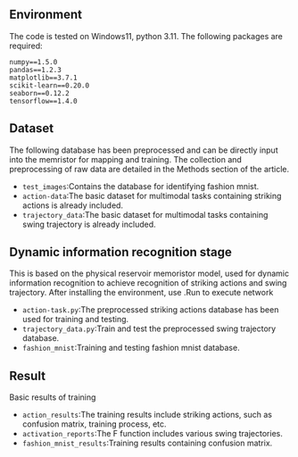 ## Environment
The code is tested on Windows11, python 3.11. The following packages are required:
```
numpy==1.5.0
pandas==1.2.3
matplotlib==3.7.1
scikit-learn==0.20.0
seaborn==0.12.2
tensorflow==1.4.0
```

## Dataset
The following database has been preprocessed and can be directly input into the memristor for mapping and training. The collection and preprocessing of raw data are detailed in the Methods section of the article.
- `test_images`:Contains the database for identifying fashion mnist.
- `action-data`:The basic dataset for multimodal tasks containing striking actions is already included. 
- `trajectory_data`:The basic dataset for multimodal tasks containing swing trajectory is already included. 

## Dynamic information recognition stage
This is based on the physical reservoir memoristor model, used for dynamic information recognition to achieve recognition of striking actions and swing trajectory. After installing the environment, use .Run to execute network
- `action-task.py`:The preprocessed striking actions database has been used for training and testing.
- `trajectory_data.py`:Train and test the preprocessed swing trajectory database.
- `fashion_mnist`:Training and testing fashion mnist database.

## Result
Basic results of training
- `action_results`:The training results include striking actions, such as confusion matrix, training process, etc.
- `activation_reports`:The F function includes various swing trajectories.
- `fashion_mnist_results`:Training results containing confusion matrix.